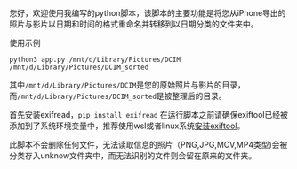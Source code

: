 您好，欢迎使用我编写的python脚本，该脚本的主要功能是将您从iPhone导出的照片与影片以日期和时间的格式重命名并转移到以日期分类的文件夹中。  


使用示例


```shell
python3 app.py /mnt/d/Library/Pictures/DCIM /mnt/d/Library/Pictures/DCIM_sorted
```
其中`/mnt/d/Library/Pictures/DCIM`是您的原始照片与影片的目录，而`/mnt/d/Library/Pictures/DCIM_sorted`是被整理后的目录。 

首先安装exifread，`pip install exifread`
在运行脚本之前请确保exiftool已经被添加到了系统环境变量中，推荐使用wsl或者linux系统[安装exiftool](https://exiftool.org/install.html#Unix)。


此脚本不会删除任何文件，无法读取信息的照片（PNG,JPG,MOV,MP4类型)会被分类存入unknow文件夹中，而无法识别的文件则会留在原来的文件夹。
